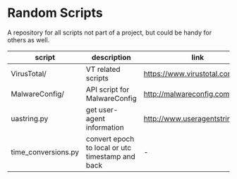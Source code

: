 # Random Scripts
A repository for all scripts not part of a project, but could be handy for others as well.

script | description | link
--- | --- | ---
VirusTotal/ | VT related scripts | https://www.virustotal.com
MalwareConfig/ | API script for MalwareConfig  | http://malwareconfig.com
uastring.py | get user-agent information | http://www.useragentstring.com
time_conversions.py | convert epoch to local or utc timestamp and back | -
